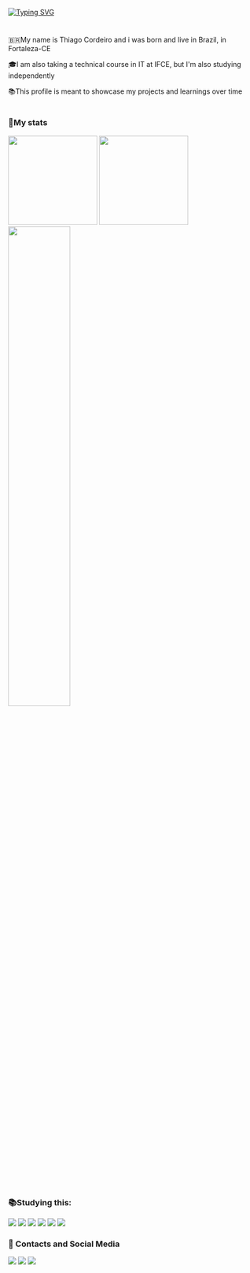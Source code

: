 <div>
  
[![Typing SVG](https://readme-typing-svg.demolab.com?font=Arial&weight=100&size=40&duration=2000&pause=1000&color=FFFFFF&background=00000000&center=false&width=700&height=100&lines=Hello%2C+Everyone+%F0%9F%91%8B;Welcome+to+my+profile+😉)](https://git.io/typing-svg)
  
</div>
<h1></h1>

<div>
  <p>
 🇧🇷My name is Thiago Cordeiro and i was born and live in Brazil, in Fortaleza-CE
  </p>
  <p>
🎓I am also taking a technical course in IT at IFCE, but I'm also studying independently
  </p>
  <p>
 📚This profile is meant to showcase my projects and learnings over time
  </p>
</div>
<h1></h1>

<div>
  <h3 align="left">🌟My stats</h3>
  <img height="181cm" src="https://github-readme-stats.vercel.app/api?username=thiago-cdb&show_icons=true&theme=shadow_red"> </img>
  <img height="181cm" src="https://github-readme-stats.vercel.app/api/top-langs/?username=thiago-cdb&show_icons=true&layout=pie&theme=shadow_red"</img>
  <img src="https://github-readme-streak-stats.herokuapp.com/?user=thiago-cdb&theme=shadow_red&hide_border=false" width="50%" />
</div>


<h3 align="left">📚Studying this:</h3>
<div>
<img src="https://img.shields.io/badge/Python-3776AB?style=for-the-badge&logo=python&logoColor=white">
  <img src= "https://img.shields.io/badge/Swift-FA7343?style=for-the-badge&logo=swift&logoColor=white">
  <img src="https://img.shields.io/badge/JavaScript-F7DF1E?style=for-the-badge&logo=javascript&logoColor=black">
  <img src="https://img.shields.io/badge/Java-ED8B00?style=for-the-badge&logo=openjdk&logoColor=white">
  <img src="https://img.shields.io/badge/HTML5-E34F26?style=for-the-badge&logo=html5&logoColor=white">
  <img src="https://img.shields.io/badge/CSS3-1572B6?style=for-the-badge&logo=css3&logoColor=white">
</div>

<h3 align="left">💬 Contacts and Social Media</h3>
<div>
<a href = "mailto:fthiagocordeirodebrito@gmail.com"><img src="https://img.shields.io/badge/-Gmail-%23E50914?style=for-the-badge&logo=gmail&logoColor=white" target="_blank"></a>
<a href="https://x.com/thiago_cdb" target="_blank"><img src="https://img.shields.io/badge/-Twitter-%23000000?style=for-the-badge&logo=x&logoColor=white" target="_blank"></a>
<a href="https://instagram.com/thiago__cdb" target="_blank"><img src="https://img.shields.io/badge/-Instagram-%23E4405F?style=for-the-badge&logo=instagram&logoColor=white" target="_blank"></a>


</div>
